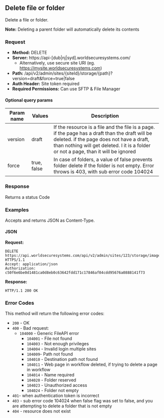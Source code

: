 ## Delete file or folder

Delete a file or folder.

**Note:** Deleting a parent folder will automatically delete its contents

### Request

* **Method:** DELETE
* **Server:** https://api-[dub|nj|syd].worldsecuresystems.com/
  * Alternatively, use secure site URI (eg. https://mysite.worldsecuresystems.com)
* **Path:** /api/v2/admin/sites/{siteId}/storage/{path}?version=draft&force=true|false
* **Auth Header:** Site token required
* **Required Permissions:** Can use SFTP & File Manager

#### Optional query params

| Param name | Values | Description |
| ------------- | ------------- | ------------- |
| version | draft | If the resource is a file and the file is a page. if the page has a draft than the draft will be deleted. if the page does not have a draft, than nothing will get deleted. I it is a folder or not a page, than it will be ignored
| force | true, false | In case of folders, a value of false prevents folder delete if the folder is not empty. Error throws is 403, with sub error code 104024 |

### Response

Returns a status Code

### Examples

Accepts and returns JSON as Content-Type.

#### JSON

**Request:**
~~~
DELETE https://api.worldsecuresystems.com/api/v2/admin/sites/123/storage/images/cat.jpg HTTPS/1.1
Accept: application/json
Authorization: c50f6e6be0d1481ca0d8eb0c63642fdd171c17846af04cdd95676a0888141f73
~~~

**Response:**
~~~
HTTP/1.1 200 OK
~~~

### Error Codes

This method will return the following error codes:

* `200` - OK
* `400` - Bad request:
  * `104000` - Generic FileAPI error
	* `104001` - File not found
	* `104003` - Not enough privileges
	* `104004` - Invalid login multiple sites
	* `104009`- Path not found
	* `104010` - Destination path not found
	* `104011` - Web page in workflow deleted, if trying to delete a page in workflow
	* `104014` - Name required
	* `104020` - Folder reserved
	* `104023` - Unauthorized access
	* `104024` - Folder not empty
* `401`- when authentication token is incorrect
* `403` - sub error code 104024 when false flag was set to false, and you are attempting to delete a folder that is not empty
* `404` - resource does not exist
